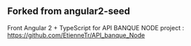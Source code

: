 ## Forked from angular2-seed

Front Angular 2 + TypeScript for API BANQUE NODE project : https://github.com/EtienneTr/API_banque_Node
